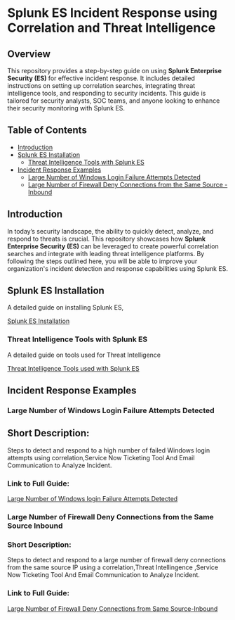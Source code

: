 # Splunk ES Incident Response using Correlation and Threat Intelligence

## Overview

This repository provides a step-by-step guide on using **Splunk Enterprise Security (ES)** for effective incident response. It includes detailed instructions on setting up correlation searches, integrating threat intelligence tools, and responding to security incidents. This guide is tailored for security analysts, SOC teams, and anyone looking to enhance their security monitoring with Splunk ES.

## Table of Contents

- [Introduction](#introduction)
- [Splunk ES Installation](#splunk-es-installation)
  - [Threat Intelligence Tools with Splunk ES](#threat-intelligence-tools-with-splunk-es)
- [Incident Response Examples](#incident-response-examples)
  - [Large Number of Windows Login Failure Attempts Detected](#large-number-of-windows-login-failure-attempts-detected)
  - [Large Number of Firewall Deny Connections from the Same Source - Inbound](#large-number-of-firewall-deny-connections-from-the-same-source-inbound)

## Introduction

In today’s security landscape, the ability to quickly detect, analyze, and respond to threats is crucial. This repository showcases how **Splunk Enterprise Security (ES)** can be leveraged to create powerful correlation searches and integrate with leading threat intelligence platforms. By following the steps outlined here, you will be able to improve your organization's incident detection and response capabilities using Splunk ES.

## Splunk ES Installation

A detailed guide on installing Splunk ES,


<a href="https://github.com/Abdul-Uman/Splunk-ES-Incident-Response-using-Correlation-and-Threat-Intelligence/blob/main/Splunk%20ES%20Installation.md">Splunk ES Installation</a>


### Threat Intelligence Tools with Splunk ES

A detailed guide on tools used for Threat Intelligence

<a href="https://github.com/Abdul-Uman/Splunk-ES-Incident-Response-using-Correlation-and-Threat-Intelligence/blob/main/Threat%20Intelligence%20Tools%20with%20Splunk%20ES.md">Threat Intelligence Tools used with Splunk ES</a>


## Incident Response Examples

### Large Number of Windows Login Failure Attempts Detected

## Short Description:
Steps to detect and respond to a high number of failed Windows login attempts using correlation,Service Now Ticketing Tool And Email Communication to Analyze Incident.

### Link to Full Guide:

<a href="https://github.com/Abdul-Uman/Splunk-ES-Incident-Response-using-Correlation-and-Threat-Intelligence/blob/main/Incident%20Response%20Examples/Large%20Number%20of%20Windows%20login%20failure%20attempt%20detected%20from%20Same%20User.md">Large Number of Windows login Failure Attempts Detected</a>

### Large Number of Firewall Deny Connections from the Same Source Inbound

### Short Description:
Steps to detect and respond to a large number of firewall deny connections from the same source IP using a correlation,Threat Intellingence ,Service Now Ticketing Tool And Email Communication to Analyze Incident.


### Link to Full Guide:

<a href="https://github.com/Abdul-Uman/Splunk-ES-Incident-Response-using-Correlation-and-Threat-Intelligence/blob/main/Incident%20Response%20Examples/Large%20Number%20of%20Firewall%20Deny%20Connections%20from%20Same%20Source%20Inbound.md">Large Number of Firewall Deny Connections from Same Source-Inbound</a>
